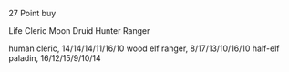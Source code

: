 27 Point buy

Life Cleric
Moon Druid
Hunter Ranger

human cleric, 14/14/14/11/16/10
wood elf ranger, 8/17/13/10/16/10
half-elf paladin, 16/12/15/9/10/14
